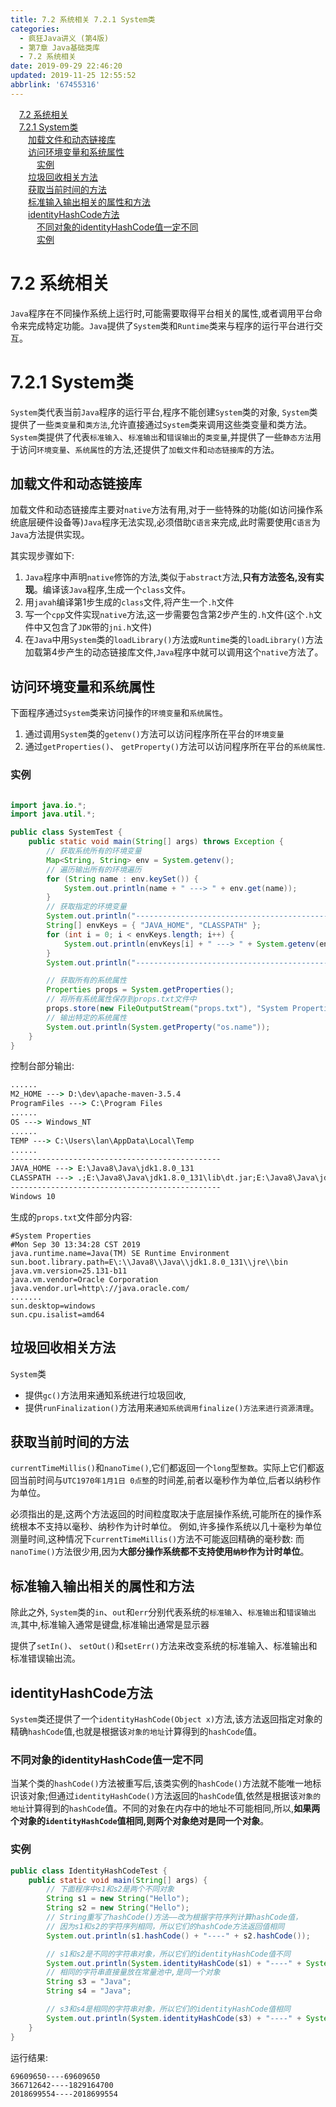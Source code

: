 ```yaml
---
title: 7.2 系统相关 7.2.1 System类
categories: 
  - 疯狂Java讲义 (第4版)
  - 第7章 Java基础类库
  - 7.2 系统相关
date: 2019-09-29 22:46:20
updated: 2019-11-25 12:55:52
abbrlink: '67455316'
---
```

<div id='my_toc'><a href="/JavaReadingNotes/67455316/#7.2-系统相关" class="header_1">7.2 系统相关</a><br><a href="/JavaReadingNotes/67455316/#7.2.1-System类" class="header_1">7.2.1 System类</a><br><a href="/JavaReadingNotes/67455316/#加载文件和动态链接库" class="header_2">加载文件和动态链接库</a><br><a href="/JavaReadingNotes/67455316/#访问环境变量和系统属性" class="header_2">访问环境变量和系统属性</a><br><a href="/JavaReadingNotes/67455316/#实例" class="header_3">实例</a><br><a href="/JavaReadingNotes/67455316/#垃圾回收相关方法" class="header_2">垃圾回收相关方法</a><br><a href="/JavaReadingNotes/67455316/#获取当前时间的方法" class="header_2">获取当前时间的方法</a><br><a href="/JavaReadingNotes/67455316/#标准输入输出相关的属性和方法" class="header_2">标准输入输出相关的属性和方法</a><br><a href="/JavaReadingNotes/67455316/#identityHashCode方法" class="header_2">identityHashCode方法</a><br><a href="/JavaReadingNotes/67455316/#不同对象的identityHashCode值一定不同" class="header_3">不同对象的identityHashCode值一定不同</a><br><a href="/JavaReadingNotes/67455316/#实例" class="header_3">实例</a><br></div>
<style>
    .header_1{
        margin-left: 1em;
    }
    .header_2{
        margin-left: 2em;
    }
    .header_3{
        margin-left: 3em;
    }
    .header_4{
        margin-left: 4em;
    }
    .header_5{
        margin-left: 5em;
    }
    .header_6{
        margin-left: 6em;
    }
</style>
<!--more-->
<script>if (navigator.platform.search('arm')==-1){document.getElementById('my_toc').style.display = 'none';}
var e,p = document.getElementsByTagName('p');while (p.length>0) {e = p[0];e.parentElement.removeChild(e);}
</script>

<!--end-->
<!--SSTStart-->
# 7.2 系统相关 #
`Java`程序在不同操作系统上运行时,可能需要取得平台相关的属性,或者调用平台命令来完成特定功能。`Java`提供了`System`类和`Runtime`类来与程序的运行平台进行交互。
# 7.2.1 System类 #
`System`类代表当前`Java`程序的运行平台,程序不能创建`System`类的对象, `System`类提供了一些`类变量`和`类方法`,允许直接通过`System`类来调用这些类变量和类方法。
`System`类提供了代表`标准输入`、`标准输出`和`错误输出`的`类变量`,并提供了一些`静态方法`用于访问`环境变量`、`系统属性`的方法,还提供了`加载文件`和`动态链接库`的方法。
## 加载文件和动态链接库 ##
加载文件和动态链接库主要对`native`方法有用,对于一些特殊的功能(如访问操作系统底层硬件设备等)`Java`程序无法实现,必须借助`C语言`来完成,此时需要使用`C语言`为`Java`方法提供实现。
<!--replace:javah=java H&jni=J N I&getenv=get E N V-->
其实现步骤如下:
1. `Java`程序中声明`native`修饰的方法,类似于`abstract`方法,**只有方法签名,没有实现**。编译该`Java`程序,生成一个`class`文件。
2. 用`javah`编译第1步生成的`class`文件,将产生一个`.h`文件
3. 写一个`cpp`文件实现`native`方法,这一步需要包含第2步产生的`.h`文件(这个`.h`文件中又包含了`JDK`带的`jni.h`文件)
4. 在`Java`中用`System`类的`loadLibrary()`方法或`Runtime`类的`loadLibrary()`方法加载第4步产生的动态链接库文件,`Java`程序中就可以调用这个`native`方法了。

## 访问环境变量和系统属性 ##
下面程序通过`System`类来访问操作的`环境变量`和`系统属性`。
1. 通过调用`System`类的`getenv()`方法可以访问程序所在平台的`环境变量`
2. 通过`getProperties()`、 `getProperty()`方法可以访问程序所在平台的`系统属性`.
<!--SSTStop-->

### 实例 ###
```java

import java.io.*;
import java.util.*;

public class SystemTest {
    public static void main(String[] args) throws Exception {
        // 获取系统所有的环境变量
        Map<String, String> env = System.getenv();
        // 遍历输出所有的环境遍历
        for (String name : env.keySet()) {
            System.out.println(name + " ---> " + env.get(name));
        }
        // 获取指定的环境变量
        System.out.println("-----------------------------------------------");
        String[] envKeys = { "JAVA_HOME", "CLASSPATH" };
        for (int i = 0; i < envKeys.length; i++) {
            System.out.println(envKeys[i] + " ---> " + System.getenv(envKeys[i]));
        }
        System.out.println("-----------------------------------------------");

        // 获取所有的系统属性
        Properties props = System.getProperties();
        // 将所有系统属性保存到props.txt文件中
        props.store(new FileOutputStream("props.txt"), "System Properties");
        // 输出特定的系统属性
        System.out.println(System.getProperty("os.name"));
    }
}
```
控制台部分输出:
```cmd
......
M2_HOME ---> D:\dev\apache-maven-3.5.4
ProgramFiles ---> C:\Program Files
......
OS ---> Windows_NT
......
TEMP ---> C:\Users\lan\AppData\Local\Temp
......
-----------------------------------------------
JAVA_HOME ---> E:\Java8\Java\jdk1.8.0_131
CLASSPATH ---> .;E:\Java8\Java\jdk1.8.0_131\lib\dt.jar;E:\Java8\Java\jdk1.8.0_131\lib\toos.jar;E:\dev2\AspectJ1.9.4\lib\aspectjrt.jar;E:\dev2\junit\junit-4.12.jar;
-----------------------------------------------
Windows 10
```
生成的`props.txt`文件部分内容:
```
#System Properties
#Mon Sep 30 13:34:28 CST 2019
java.runtime.name=Java(TM) SE Runtime Environment
sun.boot.library.path=E\:\\Java8\\Java\\jdk1.8.0_131\\jre\\bin
java.vm.version=25.131-b11
java.vm.vendor=Oracle Corporation
java.vendor.url=http\://java.oracle.com/
.......
sun.desktop=windows
sun.cpu.isalist=amd64

```
<!--SSTStart-->
## 垃圾回收相关方法 ##
`System`类
- 提供`gc()`方法用来通知系统进行垃圾回收,
- 提供`runFinalization()`方法用来`通知系统调用finalize()方法来进行资源清理`。

## 获取当前时间的方法 ##
`currentTimeMillis()`和`nanoTime()`,它们都返回一个`long`型`整数`。实际上它们都返回当前时间与`UTC1970年1月1日 0点整`的时间差,前者以毫秒作为单位,后者以纳秒作为单位。

必须指出的是,这两个方法返回的时间粒度取决于底层操作系统,可能所在的操作系统根本不支持以毫秒、纳秒作为计时单位。
例如,许多操作系统以几十毫秒为单位测量时间,这种情况下`currentTimeMillis()`方法不可能返回精确的毫秒数:
而`nanoTime()`方法很少用,因为**大部分操作系统都不支持使用`纳秒`作为计时单位**。

## 标准输入输出相关的属性和方法 ##
除此之外, `System`类的`in`、`out`和`err`分别代表系统的`标准输入`、`标准输出`和`错误输出流`,其中,标准输入通常是键盘,标准输出通常是显示器

提供了`setIn()`、 `setOut()`和`setErr()`方法来改变系统的标准输入、标准输出和标准错误输出流。
## identityHashCode方法 ##
`System`类还提供了一个`identityHashCode(Object x)`方法,该方法返回指定对象的精确`hashCode`值,也就是根据该`对象的地址`计算得到的`hashCode`值。
### 不同对象的identityHashCode值一定不同 ###
当某个类的`hashCode()`方法被重写后,该类实例的`hashCode()`方法就不能唯一地标识该对象;但通过`identityHashCode()`方法返回的`hashCode`值,依然是根据该`对象的地址`计算得到的`hashCode`值。不同的对象在内存中的地址不可能相同,所以,**如果两个对象的`identityHashCode`值相同,则两个对象绝对是同一个对象**。
<!--SSTStop-->
### 实例 ###
```java
public class IdentityHashCodeTest {
    public static void main(String[] args) {
        // 下面程序中s1和s2是两个不同对象
        String s1 = new String("Hello");
        String s2 = new String("Hello");
        // String重写了hashCode()方法——改为根据字符序列计算hashCode值，
        // 因为s1和s2的字符序列相同，所以它们的hashCode方法返回值相同
        System.out.println(s1.hashCode() + "----" + s2.hashCode());

        // s1和s2是不同的字符串对象，所以它们的identityHashCode值不同
        System.out.println(System.identityHashCode(s1) + "----" + System.identityHashCode(s2));
        // 相同的字符串直接量放在常量池中,是同一个对象
        String s3 = "Java";
        String s4 = "Java";

        // s3和s4是相同的字符串对象，所以它们的identityHashCode值相同
        System.out.println(System.identityHashCode(s3) + "----" + System.identityHashCode(s4));
    }
}
```
运行结果:
```
69609650----69609650
366712642----1829164700
2018699554----2018699554
```


